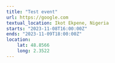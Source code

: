 ```yaml
---
title: "Test event"
url: https://google.com
textual_location: Ikot Ekpene, Nigeria
starts: "2023-11-08T16:00:00Z"
ends: "2023-11-09T18:00:00Z"
location:
    lat: 48.8566
    long: 2.3522
---
```

